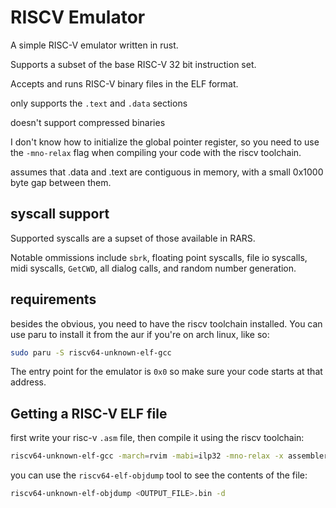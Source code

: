 # RISCV Emulator

A simple RISC-V emulator written in rust.

Supports a subset of the base RISC-V 32 bit instruction set.

Accepts and runs RISC-V binary files in the ELF format.

only supports the `.text` and `.data` sections

doesn't support compressed binaries

I don't know how to initialize the global pointer register, so you need to use the `-mno-relax` flag when compiling your code with the riscv toolchain.

assumes that .data and .text are contiguous in memory, with a small 0x1000 byte gap between them.

## syscall support

Supported syscalls are a supset of those available in RARS.

Notable ommissions include `sbrk`, floating point syscalls, file io syscalls, midi syscalls, `GetCWD`, all dialog calls, and random number generation.

## requirements

besides the obvious, you need to have the riscv toolchain installed. You can use paru to install it from the aur if you're on arch linux, like so:

```bash
sudo paru -S riscv64-unknown-elf-gcc
```

The entry point for the emulator is `0x0` so make sure your code starts at that address.

## Getting a RISC-V ELF file

first write your risc-v `.asm` file, then compile it using the riscv toolchain:

```bash
riscv64-unknown-elf-gcc -march=rvim -mabi=ilp32 -mno-relax -x assembler -nostdlib -o <OUTPUT_FILE>.bin <INPUT_FILE>.asm
```

you can use the `riscv64-elf-objdump` tool to see the contents of the file:

```bash
riscv64-unknown-elf-objdump <OUTPUT_FILE>.bin -d
```

